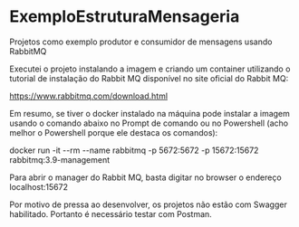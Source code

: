 # ExemploEstruturaMensageria
Projetos como exemplo produtor e consumidor de mensagens usando RabbitMQ

Executei o projeto instalando a imagem e criando um container utilizando o tutorial de instalação do Rabbit MQ disponível no site oficial do Rabbit MQ:

  https://www.rabbitmq.com/download.html

Em resumo, se tiver o docker instalado na máquina pode instalar a imagem usando o comando abaixo no Prompt de comando ou no Powershell (acho melhor o Powershell porque ele destaca os comandos):

  docker run -it --rm --name rabbitmq -p 5672:5672 -p 15672:15672 rabbitmq:3.9-management
  
  
 Para abrir o manager do Rabbit MQ, basta digitar no browser o endereço localhost:15672
 
 Por motivo de pressa ao desenvolver, os projetos não estão com Swagger habilitado. Portanto é necessário testar com Postman.

